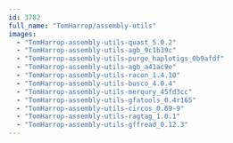 ```yaml
---
id: 3782
full_name: "TomHarrop/assembly-utils"
images: 
  - "TomHarrop-assembly-utils-quast_5.0.2"
  - "TomHarrop-assembly-utils-agb_9c1b39c"
  - "TomHarrop-assembly-utils-purge_haplotigs_0b9afdf"
  - "TomHarrop-assembly-utils-agb_a41ac9e"
  - "TomHarrop-assembly-utils-racon_1.4.10"
  - "TomHarrop-assembly-utils-busco_4.0.4"
  - "TomHarrop-assembly-utils-merqury_45fd3cc"
  - "TomHarrop-assembly-utils-gfatools_0.4r165"
  - "TomHarrop-assembly-utils-circos_0.69-9"
  - "TomHarrop-assembly-utils-ragtag_1.0.1"
  - "TomHarrop-assembly-utils-gffread_0.12.3"
---
```

